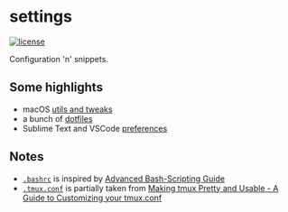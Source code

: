 # settings

  [![license][license-image]][license-url]

Configuration 'n' snippets.

## Some highlights

* macOS [utils and tweaks](/env-howto/macos/fresh-setup.md)
* a bunch of [dotfiles](/dotfiles/README.md)
* Sublime Text and VSCode [preferences](/code-editors/README.md)

## Notes

* [`.bashrc`](/dotfiles/.bashrc) is inspired by [Advanced Bash-Scripting Guide](http://tldp.org/LDP/abs/html/sample-bashrc.html)
* [`.tmux.conf`](/dotfiles/.tmux.conf) is partially taken from [Making tmux Pretty and Usable - A Guide to Customizing your tmux.conf](http://www.hamvocke.com/blog/a-guide-to-customizing-your-tmux-conf)

[license-image]: https://img.shields.io/github/license/oleksmarkh/settings.svg?style=flat-square
[license-url]: https://github.com/oleksmarkh/settings/blob/master/LICENSE
